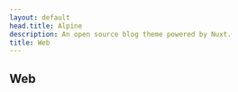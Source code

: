 ```yaml
---
layout: default
head.title: Alpine
description: An open source blog theme powered by Nuxt.
title: Web
---
```


## Web